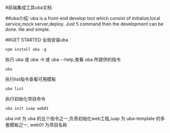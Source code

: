 #前端集成工具uba文档

##uba介绍:
uba is a front-end develop tool which consist of initialize,local service,mock server,deploy. Just 5 command then the development can be done. lite and simple.

##GET STARTED
全局安装uba

    npm install uba -g
执行 uba 或 uba -h 或 uba --help,查看 uba 所提供的指令

    uba
执行list指令查看可用模板

    uba list

执行初始化项目命令
    
    uba init iuap web01
uba init 为 uba 的五个指令之一,负责初始化web工程,iuap 为 uba-template 的多套模板之一, web01 为项目名称


